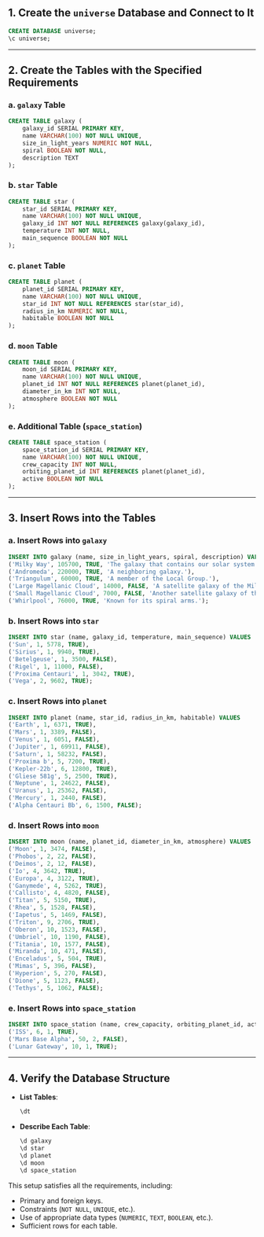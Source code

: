 ## 1. Create the `universe` Database and Connect to It
```sql
CREATE DATABASE universe;
\c universe;
```

---

## 2. Create the Tables with the Specified Requirements

### a. `galaxy` Table
```sql
CREATE TABLE galaxy (
    galaxy_id SERIAL PRIMARY KEY,
    name VARCHAR(100) NOT NULL UNIQUE,
    size_in_light_years NUMERIC NOT NULL,
    spiral BOOLEAN NOT NULL,
    description TEXT
);
```

### b. `star` Table
```sql
CREATE TABLE star (
    star_id SERIAL PRIMARY KEY,
    name VARCHAR(100) NOT NULL UNIQUE,
    galaxy_id INT NOT NULL REFERENCES galaxy(galaxy_id),
    temperature INT NOT NULL,
    main_sequence BOOLEAN NOT NULL
);
```

### c. `planet` Table
```sql
CREATE TABLE planet (
    planet_id SERIAL PRIMARY KEY,
    name VARCHAR(100) NOT NULL UNIQUE,
    star_id INT NOT NULL REFERENCES star(star_id),
    radius_in_km NUMERIC NOT NULL,
    habitable BOOLEAN NOT NULL
);
```

### d. `moon` Table
```sql
CREATE TABLE moon (
    moon_id SERIAL PRIMARY KEY,
    name VARCHAR(100) NOT NULL UNIQUE,
    planet_id INT NOT NULL REFERENCES planet(planet_id),
    diameter_in_km INT NOT NULL,
    atmosphere BOOLEAN NOT NULL
);
```

### e. Additional Table (`space_station`)
```sql
CREATE TABLE space_station (
    space_station_id SERIAL PRIMARY KEY,
    name VARCHAR(100) NOT NULL UNIQUE,
    crew_capacity INT NOT NULL,
    orbiting_planet_id INT REFERENCES planet(planet_id),
    active BOOLEAN NOT NULL
);
```

---

## 3. Insert Rows into the Tables

### a. Insert Rows into `galaxy`
```sql
INSERT INTO galaxy (name, size_in_light_years, spiral, description) VALUES
('Milky Way', 105700, TRUE, 'The galaxy that contains our solar system.'),
('Andromeda', 220000, TRUE, 'A neighboring galaxy.'),
('Triangulum', 60000, TRUE, 'A member of the Local Group.'),
('Large Magellanic Cloud', 14000, FALSE, 'A satellite galaxy of the Milky Way.'),
('Small Magellanic Cloud', 7000, FALSE, 'Another satellite galaxy of the Milky Way.'),
('Whirlpool', 76000, TRUE, 'Known for its spiral arms.');
```

### b. Insert Rows into `star`
```sql
INSERT INTO star (name, galaxy_id, temperature, main_sequence) VALUES
('Sun', 1, 5778, TRUE),
('Sirius', 1, 9940, TRUE),
('Betelgeuse', 1, 3500, FALSE),
('Rigel', 1, 11000, FALSE),
('Proxima Centauri', 1, 3042, TRUE),
('Vega', 2, 9602, TRUE);
```

### c. Insert Rows into `planet`
```sql
INSERT INTO planet (name, star_id, radius_in_km, habitable) VALUES
('Earth', 1, 6371, TRUE),
('Mars', 1, 3389, FALSE),
('Venus', 1, 6051, FALSE),
('Jupiter', 1, 69911, FALSE),
('Saturn', 1, 58232, FALSE),
('Proxima b', 5, 7200, TRUE),
('Kepler-22b', 6, 12800, TRUE),
('Gliese 581g', 5, 2500, TRUE),
('Neptune', 1, 24622, FALSE),
('Uranus', 1, 25362, FALSE),
('Mercury', 1, 2440, FALSE),
('Alpha Centauri Bb', 6, 1500, FALSE);
```

### d. Insert Rows into `moon`
```sql
INSERT INTO moon (name, planet_id, diameter_in_km, atmosphere) VALUES
('Moon', 1, 3474, FALSE),
('Phobos', 2, 22, FALSE),
('Deimos', 2, 12, FALSE),
('Io', 4, 3642, TRUE),
('Europa', 4, 3122, TRUE),
('Ganymede', 4, 5262, TRUE),
('Callisto', 4, 4820, FALSE),
('Titan', 5, 5150, TRUE),
('Rhea', 5, 1528, FALSE),
('Iapetus', 5, 1469, FALSE),
('Triton', 9, 2706, TRUE),
('Oberon', 10, 1523, FALSE),
('Umbriel', 10, 1190, FALSE),
('Titania', 10, 1577, FALSE),
('Miranda', 10, 471, FALSE),
('Enceladus', 5, 504, TRUE),
('Mimas', 5, 396, FALSE),
('Hyperion', 5, 270, FALSE),
('Dione', 5, 1123, FALSE),
('Tethys', 5, 1062, FALSE);
```

### e. Insert Rows into `space_station`
```sql
INSERT INTO space_station (name, crew_capacity, orbiting_planet_id, active) VALUES
('ISS', 6, 1, TRUE),
('Mars Base Alpha', 50, 2, FALSE),
('Lunar Gateway', 10, 1, TRUE);
```

---

## 4. Verify the Database Structure
- **List Tables**:
    ```sql
    \dt
    ```
- **Describe Each Table**:
    ```sql
    \d galaxy
    \d star
    \d planet
    \d moon
    \d space_station
    ```

This setup satisfies all the requirements, including:
- Primary and foreign keys.
- Constraints (`NOT NULL`, `UNIQUE`, etc.).
- Use of appropriate data types (`NUMERIC`, `TEXT`, `BOOLEAN`, etc.).
- Sufficient rows for each table.
